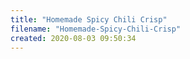 ```yaml
---
title: "Homemade Spicy Chili Crisp"
filename: "Homemade-Spicy-Chili-Crisp"
created: 2020-08-03 09:50:34
---
```

